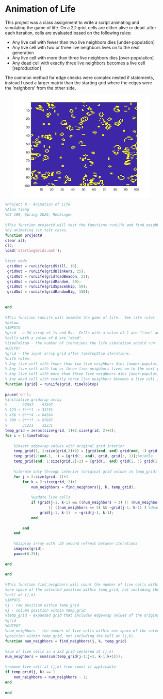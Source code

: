 # Animation of Life
This project was a class assignment to write a script animating and simulating the game of life. On a 2D grid, cells are either alive or dead. after each iteration, cells are evaluated based on the following rules:

- Any live cell with fewer than two live neighbors dies [under-population]
- Any live cell with two or three live neighbors lives on to the next generation
- Any live cell with more than three live neighbors dies [over-population]
- Any dead cell with exactly three live neighbors becomes a live cell [reproduction]

The common method for edge checks were complex nested if statements, instead I used a larger matrix than the starting grid where the edges were the 'neighbors' from the other side.

<p align="center">
<img src="animation_of_life.jpg" align="center" width=450/>
</p>

```Matlab
%Project 9 - Animation of Life
%Alan Tieng
%CS 109, Spring 2020, Reckinger

%This function project9 will test the functions runLife and find_neighbors
%by animating six test cases.
function project9
clear all;
clc;
load('startingGrids.mat');

%test code
 gridOut = runLife(gridStill, 10);
 gridOut = runLife(gridBlinkers, 25); 
 gridOut = runLife(gridToadBeacon, 21);
 gridOut = runLife(gridRandom, 50);
 gridOut = runLife(gridSpaceShip, 50);
 gridOut = runLife(gridRandomBig, 150);


end

%This function runLife will animate the game of life.  See life rules
%below.
%INPUTS
%grid - a 2d array of 1s and 0s.  Cells with a value of 1 are "live" and
%cells with a value of 0 are "dead".
%timeToStop - the number of iterations the life simulation should run
%OUTPUT
%grid - the input array grid after timeTopStop iterations.
%Life rules:
% Any live cell with fewer than two live neighbors dies [under-population]
% Any live cell with two or three live neighbors lives on to the next generation
% Any live cell with more than three live neighbors dies [over-population]
% Any dead cell with exactly three live neighbors becomes a live cell [reproduction]
function [grid] = runLife(grid, timeToStop)

pause('on');
%initialize gridwrap array
%       97897    97897
% 123 + 3***1 -> 31231
% 456 + 6***4 -> 64564
% 789 + 9***7 -> 97897
%       31231    31231
temp_grid = zeros(size(grid, 1)+2,size(grid, 2)+2);
for i = 1:timeToStop
    
    %insert edgewrap values with original grid interior
    temp_grid(1, 1:size(grid,2)+2) = [grid(end, end) grid(end, :) grid(end, 1)];%top
    temp_grid(2:end-1, :) = [grid(:, end), grid, grid(:, 1)];%middle
    temp_grid(end, 1:size(grid,2)+2) = [grid(1, end) grid(1, :) grid(1, 1)];%bottom
    
    %iterate only through interior (original grid values in temp_grid) and update original grid
    for j = 2:size(grid, 1)+1
        for k = 2:size(grid, 2)+1
            num_neighbors = find_neighbors(j, k, temp_grid);
            
            %update live cells
            if (grid(j-1, k-1) && ((num_neighbors > 3) || (num_neighbors < 2)))...%live cells
                    || ((num_neighbors == 3) && ~grid(j-1, k-1) ) %dead cells
                grid(j-1, k-1)  = ~grid(j-1, k-1);
            end
            
        end
    end
    
    %display array with .25 second refresh between iterations
    imagesc(grid);
    pause(0.25);
    
end

end

%This function find_neighbors will count the number of live cells within
%one space of the selected position within temp_grid, not including the
%cell at (j,k).
%INPUTS
%j - row position within temp_grid
%j - column position within temp_grid
%temp_grid - expanded grid that includes edgewrap values of the original
%grid
%OUTPUT
%num_neighbors - the number of live cells within one space of the selected
%position within temp_grid, not including the cell at (j,k).
function num_neighbors = find_neighbors(j, k, temp_grid)

%sum of live cells in a 3x3 grid centered at (j,k)
num_neighbors = sum(sum(temp_grid(j-1:j+1, k-1:k+1)));

%remove live cell at (j,k) from count if applicable
if temp_grid(j, k) == 1
    num_neighbors = num_neighbors - 1; 
end

end

```
